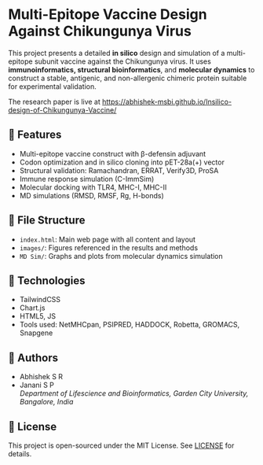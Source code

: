 # Multi-Epitope Vaccine Design Against Chikungunya Virus

This project presents a detailed **in silico** design and simulation of a multi-epitope subunit vaccine against the Chikungunya virus. It uses **immunoinformatics, structural bioinformatics**, and **molecular dynamics** to construct a stable, antigenic, and non-allergenic chimeric protein suitable for experimental validation.

The research paper is live at https://abhishek-msbi.github.io/Insilico-design-of-Chikungunya-Vaccine/

## 🚀 Features

- Multi-epitope vaccine construct with β-defensin adjuvant
- Codon optimization and in silico cloning into pET-28a(+) vector
- Structural validation: Ramachandran, ERRAT, Verify3D, ProSA
- Immune response simulation (C-ImmSim)
- Molecular docking with TLR4, MHC-I, MHC-II
- MD simulations (RMSD, RMSF, Rg, H-bonds)

## 📁 File Structure

- `index.html`: Main web page with all content and layout
- `images/`: Figures referenced in the results and methods
- `MD Sim/`: Graphs and plots from molecular dynamics simulation

## 📜 Technologies

- TailwindCSS
- Chart.js
- HTML5, JS
- Tools used: NetMHCpan, PSIPRED, HADDOCK, Robetta, GROMACS, Snapgene

## 🧪 Authors

- Abhishek S R  
- Janani S P  
_Department of Lifescience and Bioinformatics, Garden City University, Bangalore, India_

## 📄 License

This project is open-sourced under the MIT License. See [LICENSE](./LICENSE) for details.
